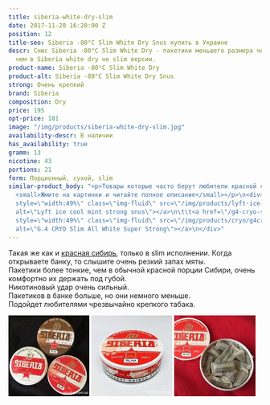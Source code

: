 ```yaml
---
title: siberia-white-dry-slim
date: 2017-11-20 16:20:00 Z
position: 12
title-seo: Siberia -80°C Slim White Dry Snus купить в Украине
descr: Снюс Siberia -80°C Slim White Dry - пакетики меньшего размера чем и более удобны,
  чем в Siberia white dry не slim версии.
product-name: Siberia -80°C Slim White Dry
product-alt: Siberia -80°C Slim White Dry Snus
strong: Очень крепкий
brand: Siberia
composition: Dry
price: 195
opt-price: 181
image: "/img/products/siberia-white-dry-slim.jpg"
availability-descr: В наличии
has_availability: true
gramm: 13
nicotine: 43
portions: 21
form: Порционный, сухой, slim
similar-product_body: "<p>Товары которые часто берут любители красной сибири слим.
  <small>Жмите на картинки и читайте полное описание</small></p>\n<div>\n\t\t<a href=\"/lyft-strong-ice-cool-mint-slim-all-white\"><img
  style=\"width:49%\" class=\"img-fluid\" src=\"/img/products/lyft-ice-cool-mint/lyft-ice-cool-mint.JPG\"
  alt=\"Lyft ice cool mint strong snus\"></a>\n\t\t<a href=\"/g4-cryo-slim-all-white-super-strong\"><img
  style=\"width:49%\" class=\"img-fluid\" src=\"/img/products/cryo/g4cryo-snus.jpg\"
  alt=\"G.4 CRYO Slim All White Super Strong\"></a>\n</div>"
---
```


Такая же как и [красная сибирь](/siberia-white), только в slim исполнении. Когда открываете банку, то слышите очень резкий запах мяты.<br>Пакетики  более тонкие, чем в обычной красной порции Сибири, очень комфортно их держать под губой.<br>Никотиновый удар очень сильный.<br>Пакетиков в банке больше, но они немного меньше.<br>Подойдет любителями чрезвычайно крепкого табака.

<div class="mb-3">
<img class="img-fluid" style="width:32%" src="/img/products/siberia-white-dry-slim/siberia-snus-ukraine.jpg" alt="снюс красная сибирь слим" />
<img class="img-fluid" style="width:32%" src="/img/products/siberia-white-dry-slim/snus-siberia-white-dry-kiev.jpg" alt="Siberia -80°C Slim White Dry Snus" />
<img class="img-fluid" style="width:32%" src="/img/products/siberia-white-dry-slim/siberia-red-white-dry-slim.jpg" alt="Снюс красная сибирь" />
</div>